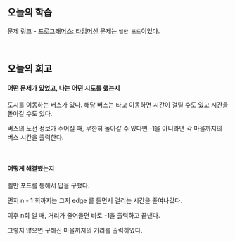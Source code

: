 ## 오늘의 학습
문제 링크 - [프로그래머스: 타임머신](https://www.acmicpc.net/problem/11657)
문제는 `벨만 포드`이었다.

<br/>

## 오늘의 회고
#### 어떤 문제가 있었고, 나는 어떤 시도를 했는지
도시를 이동하는 버스가 있다. 해당 버스는 타고 이동하면 시간이 걸릴 수도 있고 시간을 돌아갈 수도 있다.

버스의 노선 정보가 주어질 때, 무한히 돌아갈 수 있다면 -1을 아니라면 각 마을까지의 버스 시간을 출력한다.

<br/>

#### 어떻게 해결했는지
벨만 포드를 통해서 답을 구했다.

먼저 n - 1 회까지는 그저 edge 를 돌면서 걸리는 시간을 줄여나갔다.

이후 n회 일 때, 거리가 줄어들면 바로 -1을 출력하고 끝낸다.

그렇지 않으면 구해진 마을까지의 거리를 출력하였다.

<br/>
